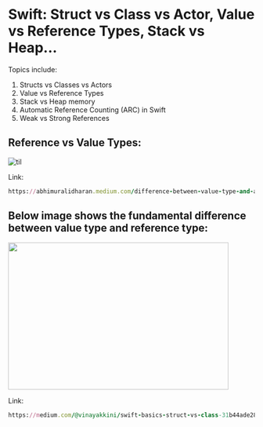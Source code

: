 Swift: Struct vs Class vs Actor, Value vs Reference Types, Stack vs Heap...
===========================================================================

Topics include:
1. Structs vs Classes vs Actors
2. Value vs Reference Types
3. Stack vs Heap memory
4. Automatic Reference Counting (ARC) in Swift
5. Weak vs Strong References

Reference vs Value Types:
-------------------------
![til](https://miro.medium.com/v2/resize:fit:1500/format:webp/1*oiSNPErZHJ40FcWNTxAM0A.gif)

Link:
``````````ruby
https://abhimuralidharan.medium.com/difference-between-value-type-and-a-reference-type-in-ios-swift-18cb5145ad7a
``````````

Below image shows the fundamental difference between value type and reference type:
-----------------------------------------------------------------------------------

<img src="https://github.com/Elaidzha1940/StructClassActor/assets/64445918/0214bdbe-1a81-4b4c-bb1e-caab6c604d6b" width="450" height="300">

Link:
``````````ruby
https://medium.com/@vinayakkini/swift-basics-struct-vs-class-31b44ade28ae
``````````

